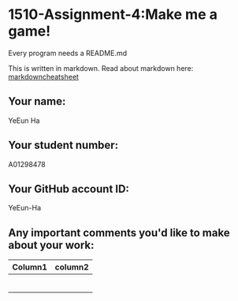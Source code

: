 
# 1510-Assignment-4:Make me a game!

Every program needs a README.md

This is written in markdown. Read about markdown here: [markdowncheatsheet](https://www.markdownguide.org/cheat-sheet/)

## Your name:
YeEun Ha  

## Your student number:
A01298478

## Your GitHub account ID:
YeEun-Ha

## Any important comments you'd like to make about your work:




| Column1 | column2 | 
|---------|---------|
|         |         | 
|         |         |
|         |         |
|         |         |
|         |         |
|         |         |